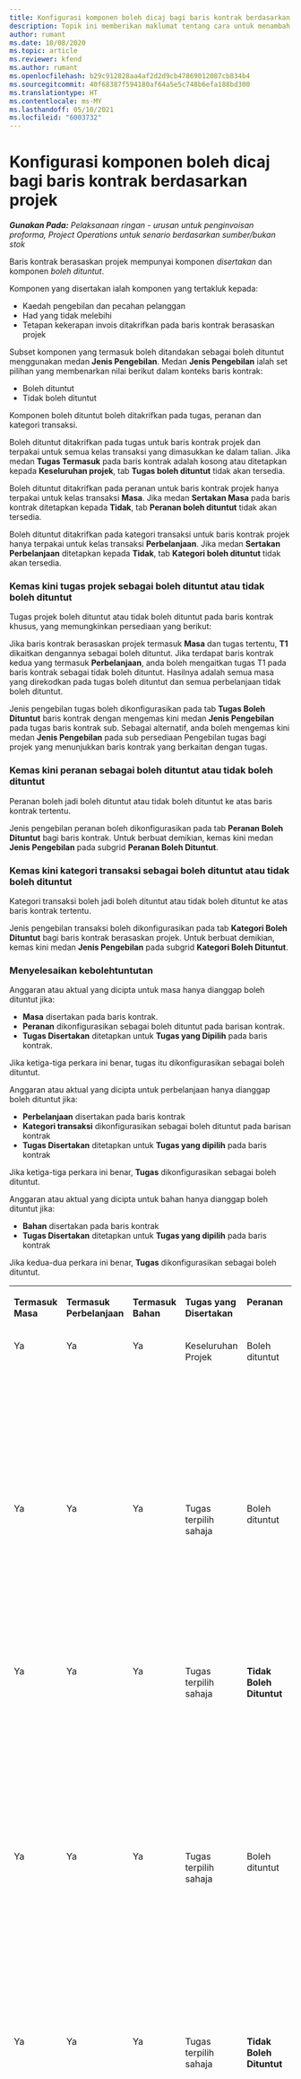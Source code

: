 ```yaml
---
title: Konfigurasi komponen boleh dicaj bagi baris kontrak berdasarkan projek
description: Topik ini memberikan maklumat tentang cara untuk menambah komponen boleh dituntut kepada baris kontrak dalam Operasi Projek.
author: rumant
ms.date: 10/08/2020
ms.topic: article
ms.reviewer: kfend
ms.author: rumant
ms.openlocfilehash: b29c912828aa4af2d2d9cb47869012087cb834b4
ms.sourcegitcommit: 40f68387f594180af64a5e5c748b6efa188bd300
ms.translationtype: HT
ms.contentlocale: ms-MY
ms.lasthandoff: 05/10/2021
ms.locfileid: "6003732"
---
```

# <a name="configure-chargeable-components-of-a-project-based-contract-line"></a>Konfigurasi komponen boleh dicaj bagi baris kontrak berdasarkan projek

_**Gunakan Pada:** Pelaksanaan ringan - urusan untuk penginvoisan proforma, Project Operations untuk senario berdasarkan sumber/bukan stok_

Baris kontrak berasaskan projek mempunyai komponen *disertakan* dan komponen *boleh dituntut*.

Komponen yang disertakan ialah komponen yang tertakluk kepada:

  - Kaedah pengebilan dan pecahan pelanggan
  - Had yang tidak melebihi 
  - Tetapan kekerapan invois ditakrifkan pada baris kontrak berasaskan projek

Subset komponen yang termasuk boleh ditandakan sebagai boleh dituntut menggunakan medan **Jenis Pengebilan**. Medan **Jenis Pengebilan** ialah set pilihan yang membenarkan nilai berikut dalam konteks baris kontrak:

  - Boleh dituntut
  - Tidak boleh dituntut

Komponen boleh dituntut boleh ditakrifkan pada tugas, peranan dan kategori transaksi.

Boleh dituntut ditakrifkan pada tugas untuk baris kontrak projek dan terpakai untuk semua kelas transaksi yang dimasukkan ke dalam talian. Jika medan **Tugas Termasuk** pada baris kontrak adalah kosong atau ditetapkan kepada **Keseluruhan projek**, tab **Tugas boleh dituntut** tidak akan tersedia.

Boleh dituntut ditakrifkan pada peranan untuk baris kontrak projek hanya terpakai untuk kelas transaksi **Masa**. Jika medan **Sertakan Masa** pada baris kontrak ditetapkan kepada **Tidak**, tab **Peranan boleh dituntut** tidak akan tersedia.

Boleh dituntut ditakrifkan pada kategori transaksi untuk baris kontrak projek hanya terpakai untuk kelas transaksi **Perbelanjaan**. Jika medan **Sertakan Perbelanjaan** ditetapkan kepada **Tidak**, tab **Kategori boleh dituntut** tidak akan tersedia.

### <a name="update-a-project-task-as-chargeable-or-non-chargeable"></a>Kemas kini tugas projek sebagai boleh dituntut atau tidak boleh dituntut

Tugas projek boleh dituntut atau tidak boleh dituntut pada baris kontrak khusus, yang memungkinkan persediaan yang berikut:

Jika baris kontrak berasaskan projek termasuk **Masa** dan tugas tertentu, **T1** dikaitkan dengannya sebagai boleh dituntut. Jika terdapat baris kontrak kedua yang termasuk **Perbelanjaan**, anda boleh mengaitkan tugas T1 pada baris kontrak sebagai tidak boleh dituntut. Hasilnya adalah semua masa yang direkodkan pada tugas boleh dituntut dan semua perbelanjaan tidak boleh dituntut.

Jenis pengebilan tugas boleh dikonfigurasikan pada tab **Tugas Boleh Dituntut** baris kontrak dengan mengemas kini medan **Jenis Pengebilan** pada tugas baris kontrak sub. Sebagai alternatif, anda boleh mengemas kini medan **Jenis Pengebilan** pada sub persediaan Pengebilan tugas bagi projek yang menunjukkan baris kontrak yang berkaitan dengan tugas.

### <a name="update-a-role-as-chargeable-or-non-chargeable"></a>Kemas kini peranan sebagai boleh dituntut atau tidak boleh dituntut

Peranan boleh jadi boleh dituntut atau tidak boleh dituntut ke atas baris kontrak tertentu.

Jenis pengebilan peranan boleh dikonfigurasikan pada tab **Peranan Boleh Dituntut** bagi baris kontrak. Untuk berbuat demikian, kemas kini medan **Jenis Pengebilan** pada subgrid **Peranan Boleh Dituntut**.

### <a name="update-a-transaction-category-as-chargeable-or-non-chargeable"></a>Kemas kini kategori transaksi sebagai boleh dituntut atau tidak boleh dituntut

Kategori transaksi boleh jadi boleh dituntut atau tidak boleh dituntut ke atas baris kontrak tertentu.

Jenis pengebilan transaksi boleh dikonfigurasikan pada tab **Kategori Boleh Dituntut** bagi baris kontrak berasaskan projek. Untuk berbuat demikian, kemas kini medan **Jenis Pengebilan** pada subgrid **Kategori Boleh Dituntut**.

### <a name="resolve-chargeability"></a>Menyelesaikan kebolehtuntutan

Anggaran atau aktual yang dicipta untuk masa hanya dianggap boleh dituntut jika:

   - **Masa** disertakan pada baris kontrak.
   - **Peranan** dikonfigurasikan sebagai boleh dituntut pada barisan kontrak.
   - **Tugas Disertakan** ditetapkan untuk **Tugas yang Dipilih** pada baris kontrak.
 
 Jika ketiga-tiga perkara ini benar, tugas itu dikonfigurasikan sebagai boleh dituntut. 

Anggaran atau aktual yang dicipta untuk perbelanjaan hanya dianggap boleh dituntut jika:

   - **Perbelanjaan** disertakan pada baris kontrak
   - **Kategori transaksi** dikonfigurasikan sebagai boleh dituntut pada barisan kontrak
   - **Tugas Disertakan** ditetapkan untuk **Tugas yang dipilih** pada baris kontrak
  
 Jika ketiga-tiga perkara ini benar, **Tugas** dikonfigurasikan sebagai boleh dituntut. 

Anggaran atau aktual yang dicipta untuk bahan hanya dianggap boleh dituntut jika:

   - **Bahan** disertakan pada baris kontrak
   - **Tugas Disertakan** ditetapkan untuk **Tugas yang dipilih** pada baris kontrak

Jika kedua-dua perkara ini benar, **Tugas** dikonfigurasikan sebagai boleh dituntut. 

<table border="0" cellspacing="0" cellpadding="0">
    <tbody>
        <tr>
            <td width="70" valign="top">
                <p>
                    <strong>Termasuk Masa</strong>
                </p>
            </td>
            <td width="78" valign="top">
                <p>
                    <strong>Termasuk Perbelanjaan</strong>
                    <strong></strong>
                </p>
            </td>
            <td width="63" valign="top">
                <p>
                    <strong>Termasuk Bahan</strong>
                    <strong></strong>
                </p>
            </td>
            <td width="75" valign="top">
                <p>
                    <strong>Tugas yang Disertakan</strong>
                    <strong></strong>
                </p>
            </td>
            <td width="65" valign="top">
                <p>
                    <strong>Peranan</strong>
                    <strong></strong>
                </p>
            </td>
            <td width="70" valign="top">
                <p>
                    <strong>Kategori</strong>
                    <strong></strong>
                </p>
            </td>
            <td width="65" valign="top">
                <p>
                    <strong>Tugas</strong>
                    <strong></strong>
                </p>
            </td>
            <td width="350" valign="top">
                <p>
                    <strong>Kesan Kebolehtuntutan</strong>
                </p>
            </td>
        </tr>
        <tr>
            <td width="70" valign="top">
                <p>
Ya </p>
            </td>
            <td width="78" valign="top">
                <p>
Ya </p>
            </td>
            <td width="63" valign="top">
                <p>
Ya </p>
            </td>
            <td width="75" valign="top">
                <p>
Keseluruhan Projek </p>
            </td>
            <td width="65" valign="top">
                <p>
Boleh dituntut </p>
            </td>
            <td width="70" valign="top">
                <p>
Boleh dituntut </p>
            </td>
            <td width="65" valign="top">
                <p>
Tidak boleh ditetapkan </p>
            </td>
            <td width="350" valign="top">
                <p>
Pengebilan pada aktual masa: <strong>Boleh dituntut</strong>
                </p>
                <p>
Jenis pengebilan pada aktual perbelanjaan: <strong>Boleh dituntut</strong>
                </p>
                <p>
Jenis pengebilan pada aktual bahan: <strong>Boleh dituntut</strong>
                </p>
            </td>
        </tr>
        <tr>
            <td width="70" valign="top">
                <p>
Ya </p>
            </td>
            <td width="78" valign="top">
                <p>
Ya </p>
            </td>
            <td width="63" valign="top">
                <p>
Ya </p>
            </td>
            <td width="75" valign="top">
                <p>
Tugas terpilih sahaja </p>
            </td>
            <td width="65" valign="top">
                <p>
Boleh dituntut </p>
            </td>
            <td width="70" valign="top">
                <p>
Boleh dituntut </p>
            </td>
            <td width="65" valign="top">
                <p>
Boleh dituntut </p>
            </td>
            <td width="350" valign="top">
                <p>
Pengebilan pada aktual masa: <strong>Boleh dituntut</strong>
                </p>
                <p>
Jenis pengebilan pada aktual perbelanjaan: <strong>Boleh dituntut</strong>
                </p>
                <p>
Jenis pengebilan pada aktual bahan: <strong>Boleh dituntut</strong>
                </p>
            </td>
        </tr>
        <tr>
            <td width="70" valign="top">
                <p>
Ya </p>
            </td>
            <td width="78" valign="top">
                <p>
Ya </p>
            </td>
            <td width="63" valign="top">
                <p>
Ya </p>
            </td>
            <td width="75" valign="top">
                <p>
Tugas terpilih sahaja </p>
            </td>
            <td width="65" valign="top">
                <p>
                    <strong>Tidak Boleh Dituntut</strong>
                </p>
            </td>
            <td width="70" valign="top">
                <p>
Boleh dituntut </p>
            </td>
            <td width="65" valign="top">
                <p>
Boleh dituntut </p>
            </td>
            <td width="350" valign="top">
                <p>
Pengebilan pada aktual masa: <strong>Tidak Boleh DItuntut</strong>
                </p>
                <p>
Jenis pengebilan pada perbelanjaan sebenar: Boleh dituntut </p>
                <p>
Jenis pengebilan pada aktual bahan: Boleh dituntut </p>
            </td>
        </tr>
        <tr>
            <td width="70" valign="top">
                <p>
Ya </p>
            </td>
            <td width="78" valign="top">
                <p>
Ya </p>
            </td>
            <td width="63" valign="top">
                <p>
Ya </p>
            </td>
            <td width="75" valign="top">
                <p>
Tugas terpilih sahaja </p>
            </td>
            <td width="65" valign="top">
                <p>
Boleh dituntut </p>
            </td>
            <td width="70" valign="top">
                <p>
Boleh dituntut </p>
            </td>
            <td width="65" valign="top">
                <p>
                    <strong>Tidak Boleh Dituntut</strong>
                </p>
            </td>
            <td width="350" valign="top">
                <p>
Pengebilan pada aktual masa: <strong>Tidak Boleh DItuntut</strong>
                </p>
                <p>
Jenis pengebilan pada aktual perbelanjaan: <strong>Tidak Boleh Dituntut</strong>
                </p>
                <p>
Jenis pengebilan pada aktual bahan: <strong>Boleh Dituntut</strong>
                </p>
            </td>
        </tr>
        <tr>
            <td width="70" valign="top">
                <p>
Ya </p>
            </td>
            <td width="78" valign="top">
                <p>
Ya </p>
            </td>
            <td width="63" valign="top">
                <p>
Ya </p>
            </td>
            <td width="75" valign="top">
                <p>
Tugas terpilih sahaja </p>
            </td>
            <td width="65" valign="top">
                <p>
                    <strong>Tidak Boleh Dituntut</strong>
                </p>
            </td>
            <td width="70" valign="top">
                <p>
Boleh dituntut </p>
            </td>
            <td width="65" valign="top">
                <p>
                    <strong>Tidak Boleh Dituntut</strong>
                </p>
            </td>
            <td width="350" valign="top">
                <p>
Pengebilan pada aktual masa: <strong>Tidak Boleh DItuntut</strong>
                </p>
                <p>
Jenis pengebilan pada aktual perbelanjaan: <strong>Tidak Boleh Dituntut</strong>
                </p>
                <p>
Jenis pengebilan pada aktual bahan: <strong> Tidak Boleh Dituntut</strong>
                </p>
            </td>
        </tr>
        <tr>
            <td width="70" valign="top">
                <p>
Ya </p>
            </td>
            <td width="78" valign="top">
                <p>
Ya </p>
            </td>
            <td width="63" valign="top">
                <p>
Ya </p>
            </td>
            <td width="75" valign="top">
                <p>
Tugas terpilih sahaja </p>
            </td>
            <td width="65" valign="top">
                <p>
                    <strong>Tidak Boleh Dituntut</strong>
                </p>
            </td>
            <td width="70" valign="top">
                <p>
                    <strong>Tidak Boleh Dituntut</strong>
                </p>
            </td>
            <td width="65" valign="top">
                <p>
Boleh dituntut </p>
            </td>
            <td width="350" valign="top">
                <p>
Pengebilan pada aktual masa: <strong>Tidak Boleh DItuntut</strong>
                </p>
                <p>
Jenis pengebilan pada aktual perbelanjaan: <strong> Tidak Boleh Dituntut</strong>
                </p>
                <p>
Jenis pengebilan pada aktual bahan: Boleh dituntut </p>
            </td>
        </tr>
        <tr>
            <td width="70" valign="top">
                <p>
                    <strong>Tidak</strong>
                </p>
            </td>
            <td width="78" valign="top">
                <p>
Ya </p>
            </td>
            <td width="63" valign="top">
                <p>
Ya </p>
            </td>
            <td width="75" valign="top">
                <p>
Keseluruhan Projek </p>
            </td>
            <td width="65" valign="top">
                <p>
Tidak boleh ditetapkan </p>
            </td>
            <td width="70" valign="top">
                <p>
                    <strong>Boleh dituntut</strong>
                </p>
            </td>
            <td width="65" valign="top">
                <p>
Tidak boleh ditetapkan </p>
            </td>
            <td width="350" valign="top">
                <p>
Pengebilan pada aktual masa: <strong>Tidak tersedia</strong>
                </p>
                <p>
Jenis pengebilan pada perbelanjaan sebenar: Boleh dituntut </p>
                <p>
Jenis pengebilan pada aktual bahan: Boleh dituntut </p>
            </td>
        </tr>
        <tr>
            <td width="70" valign="top">
                <p>
                    <strong>Tidak</strong>
                </p>
            </td>
            <td width="78" valign="top">
                <p>
Ya </p>
            </td>
            <td width="63" valign="top">
                <p>
Ya </p>
            </td>
            <td width="75" valign="top">
                <p>
Keseluruhan Projek </p>
            </td>
            <td width="65" valign="top">
                <p>
Tidak boleh ditetapkan </p>
            </td>
            <td width="70" valign="top">
                <p>
                    <strong>Tidak Boleh Dituntut</strong>
                </p>
            </td>
            <td width="65" valign="top">
                <p>
Tidak boleh ditetapkan </p>
            </td>
            <td width="350" valign="top">
                <p>
Pengebilan pada aktual masa: <strong>Tidak tersedia</strong>
                </p>
                <p>
Jenis pengebilan pada aktual perbelanjaan: <strong> Tidak boleh dituntut</strong>
                </p>
                <p>
Jenis pengebilan pada aktual bahan: Boleh dituntut </p>
            </td>
        </tr>
        <tr>
            <td width="70" valign="top">
                <p>
Ya </p>
            </td>
            <td width="78" valign="top">
                <p>
                    <strong>Tidak</strong>
                </p>
            </td>
            <td width="63" valign="top">
                <p>
Ya </p>
            </td>
            <td width="75" valign="top">
                <p>
Keseluruhan Projek </p>
            </td>
            <td width="65" valign="top">
                <p>
Boleh dituntut </p>
            </td>
            <td width="70" valign="top">
                <p>
Tidak boleh ditetapkan </p>
            </td>
            <td width="65" valign="top">
                <p>
Tidak boleh ditetapkan </p>
            </td>
            <td width="350" valign="top">
                <p>
Pengebilan pada masa sebenar: Boleh dituntut </p>
                <p>
Jenis pengebilan pada aktual perbelanjaan:<strong> Tidak tersedia</strong>
                </p>
                <p>
Jenis pengebilan pada aktual bahan: Boleh dituntut </p>
            </td>
        </tr>
        <tr>
            <td width="70" valign="top">
                <p>
Ya </p>
            </td>
            <td width="78" valign="top">
                <p>
                    <strong>Tidak</strong>
                </p>
            </td>
            <td width="63" valign="top">
                <p>
Ya </p>
            </td>
            <td width="75" valign="top">
                <p>
Keseluruhan Projek </p>
            </td>
            <td width="65" valign="top">
                <p>
                    <strong>Tidak Boleh Dituntut</strong>
                </p>
            </td>
            <td width="70" valign="top">
                <p>
Tidak boleh ditetapkan </p>
            </td>
            <td width="65" valign="top">
                <p>
Tidak boleh ditetapkan </p>
            </td>
            <td width="350" valign="top">
                <p>
Pengebilan pada aktual masa: <strong>Tidak boleh dituntut </strong>
                </p>
                <p>
Jenis pengebilan pada aktual perbelanjaan:<strong> Tidak tersedia</strong>
                </p>
                <p>
Jenis pengebilan pada aktual bahan: Boleh dituntut </p>
            </td>
        </tr>
        <tr>
            <td width="70" valign="top">
                <p>
Ya </p>
            </td>
            <td width="78" valign="top">
                <p>
Ya </p>
            </td>
            <td width="63" valign="top">
                <p>
                    <strong>Tidak</strong>
                </p>
            </td>
            <td width="75" valign="top">
                <p>
Keseluruhan Projek </p>
            </td>
            <td width="65" valign="top">
                <p>
Boleh dituntut </p>
            </td>
            <td width="70" valign="top">
                <p>
Boleh dituntut </p>
            </td>
            <td width="65" valign="top">
                <p>
Tidak boleh ditetapkan </p>
            </td>
            <td width="350" valign="top">
                <p>
Pengebilan pada masa sebenar: Boleh dituntut </p>
                <p>
Jenis pengebilan pada perbelanjaan sebenar: Boleh dituntut </p>
                <p>
Jenis pengebilan pada aktual bahan: <strong> Tidak tersedia</strong>
                </p>
            </td>
        </tr>
        <tr>
            <td width="70" valign="top">
                <p>
Ya </p>
            </td>
            <td width="78" valign="top">
                <p>
Ya </p>
            </td>
            <td width="63" valign="top">
                <p>
                    <strong>Tidak</strong>
                </p>
            </td>
            <td width="75" valign="top">
                <p>
Keseluruhan Projek </p>
            </td>
            <td width="65" valign="top">
                <p>
                    <strong>Tidak Boleh Dituntut</strong>
                </p>
            </td>
            <td width="70" valign="top">
                <p>
                    <strong>Tidak boleh dituntut</strong>
                </p>
            </td>
            <td width="65" valign="top">
                <p>
Tidak boleh ditetapkan </p>
            </td>
            <td width="350" valign="top">
                <p>
Pengebilan pada aktual masa: <strong>Tidak boleh dituntut </strong>
                </p>
                <p>
Jenis pengebilan pada aktual perbelanjaan:<strong> Tidak boleh dituntut </strong>
                </p>
                <p>
Jenis pengebilan pada aktual bahan:<strong> Tidak tersedia</strong>
                </p>
            </td>
        </tr>
    </tbody>
</table>





[!INCLUDE[footer-include](../../includes/footer-banner.md)]
